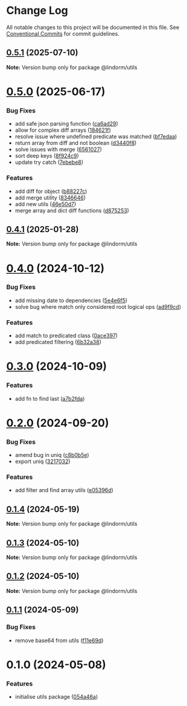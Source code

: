 # Change Log

All notable changes to this project will be documented in this file.
See [Conventional Commits](https://conventionalcommits.org) for commit guidelines.

## [0.5.1](https://github.com/lindorm-io/monorepo/compare/@lindorm/utils@0.5.0...@lindorm/utils@0.5.1) (2025-07-10)

**Note:** Version bump only for package @lindorm/utils

# [0.5.0](https://github.com/lindorm-io/monorepo/compare/@lindorm/utils@0.4.1...@lindorm/utils@0.5.0) (2025-06-17)

### Bug Fixes

- add safe json parsing function ([ca6ad29](https://github.com/lindorm-io/monorepo/commit/ca6ad29128159dcad3ededb90495b3546b4166bf))
- allow for complex diff arrays ([184621f](https://github.com/lindorm-io/monorepo/commit/184621fdbde1357abdbd7039eda90b0abf6cb96b))
- resolve issue where undefined predicate was matched ([bf7edaa](https://github.com/lindorm-io/monorepo/commit/bf7edaa165a3a5f138998fde1c74ee6a74febd78))
- return array from diff and not boolean ([d3440f8](https://github.com/lindorm-io/monorepo/commit/d3440f83464768e0d62e853fce6507e2e21fbb62))
- solve issues with merge ([6561027](https://github.com/lindorm-io/monorepo/commit/6561027172f31f154be84f122a68c1361399abd3))
- sort deep keys ([8f924c9](https://github.com/lindorm-io/monorepo/commit/8f924c9ac7474f7d9027d5b2fd33af6ba7bc4eb2))
- update try catch ([7ebebe8](https://github.com/lindorm-io/monorepo/commit/7ebebe81f40851b0d1fcb05e6e6cc60b1c754a91))

### Features

- add diff for object ([b88227c](https://github.com/lindorm-io/monorepo/commit/b88227c9b14e1f09f59ab80711d980301eac4cd6))
- add merge utility ([8346646](https://github.com/lindorm-io/monorepo/commit/8346646f674dbb372c58cf7cc591bc3f3bd3451e))
- add new utils ([46e50d7](https://github.com/lindorm-io/monorepo/commit/46e50d7a2459bc63701760883530d0e3215d970f))
- merge array and dict diff functions ([d875253](https://github.com/lindorm-io/monorepo/commit/d875253c2c0e9ca6f77af245cc2543a3a58669c2))

## [0.4.1](https://github.com/lindorm-io/monorepo/compare/@lindorm/utils@0.4.0...@lindorm/utils@0.4.1) (2025-01-28)

**Note:** Version bump only for package @lindorm/utils

# [0.4.0](https://github.com/lindorm-io/monorepo/compare/@lindorm/utils@0.3.0...@lindorm/utils@0.4.0) (2024-10-12)

### Bug Fixes

- add missing date to dependencies ([5e4e6f5](https://github.com/lindorm-io/monorepo/commit/5e4e6f5430770ec79ffb6637d22297b6918cbd33))
- solve bug where match only considered root logical ops ([ad9f9cd](https://github.com/lindorm-io/monorepo/commit/ad9f9cd27a5241d98c978ef41db80f1401a78e32))

### Features

- add match to predicated class ([0ace397](https://github.com/lindorm-io/monorepo/commit/0ace397756849dfd774e6eb1432b0da7aeff1fca))
- add predicated filtering ([6b32a38](https://github.com/lindorm-io/monorepo/commit/6b32a38c600174dc8b7bcbea2992d0449b5c311a))

# [0.3.0](https://github.com/lindorm-io/monorepo/compare/@lindorm/utils@0.2.0...@lindorm/utils@0.3.0) (2024-10-09)

### Features

- add fn to find last ([a7b2fda](https://github.com/lindorm-io/monorepo/commit/a7b2fda4f6b11305b1d8785bf263649f4532871c))

# [0.2.0](https://github.com/lindorm-io/monorepo/compare/@lindorm/utils@0.1.4...@lindorm/utils@0.2.0) (2024-09-20)

### Bug Fixes

- amend bug in uniq ([c8b0b5e](https://github.com/lindorm-io/monorepo/commit/c8b0b5e354be7fd2ea3619a15293172d51a570bb))
- export uniq ([3217032](https://github.com/lindorm-io/monorepo/commit/32170328715c2676154fba2101509a9fdf5724b4))

### Features

- add filter and find array utils ([e05396d](https://github.com/lindorm-io/monorepo/commit/e05396d53a958d2982baeeeef3134b523283b440))

## [0.1.4](https://github.com/lindorm-io/monorepo/compare/@lindorm/utils@0.1.3...@lindorm/utils@0.1.4) (2024-05-19)

**Note:** Version bump only for package @lindorm/utils

## [0.1.3](https://github.com/lindorm-io/monorepo/compare/@lindorm/utils@0.1.2...@lindorm/utils@0.1.3) (2024-05-10)

**Note:** Version bump only for package @lindorm/utils

## [0.1.2](https://github.com/lindorm-io/monorepo/compare/@lindorm/utils@0.1.1...@lindorm/utils@0.1.2) (2024-05-10)

**Note:** Version bump only for package @lindorm/utils

## [0.1.1](https://github.com/lindorm-io/monorepo/compare/@lindorm/utils@0.1.0...@lindorm/utils@0.1.1) (2024-05-09)

### Bug Fixes

- remove base64 from utils ([f11e69d](https://github.com/lindorm-io/monorepo/commit/f11e69d0f4ab64b50760e4d937fc9bfd108213df))

# 0.1.0 (2024-05-08)

### Features

- initialise utils package ([054a46a](https://github.com/lindorm-io/monorepo/commit/054a46a93bfc066e2185281048c4a0f49f92c01a))
